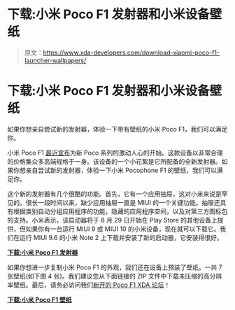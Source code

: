 # 下载:小米 Poco F1 发射器和小米设备壁纸

> 原文：<https://www.xda-developers.com/download-xiaomi-poco-f1-launcher-wallpapers/>

# 下载:小米 Poco F1 发射器和小米设备壁纸

如果你想亲自尝试新的发射器，体验一下带有壁纸的小米 Poco F1，我们可以满足你。

小米 Poco F1 [最近宣布](https://www.xda-developers.com/xiaomi-poco-f1-specs-pricing-availability-india/)为新 Poco 系列的激动人心的开始。这款设备以非常合理的价格集众多高端规格于一身。该设备的一个小花絮是它所配备的全新发射器。如果你想亲自尝试新的发射器，体验一下小米 Pocophone F1 的壁纸，我们可以满足你。

这个新的发射器有几个很酷的功能。首先，它有一个应用抽屉，这对小米来说是罕见的。很长一段时间以来，缺少应用抽屉一直是 MIUI 的一个关键功能。抽屉还具有根据类别自动分组应用程序的功能，隐藏的应用程序空间，以及对第三方图标包的支持。小米表示，该启动器将于 8 月 29 日开始在 Play Store 的其他设备上提供，但如果你有一台运行 MIUI 9 或 MIUI 10 的小米设备，现在就可以下载它。我们在运行 MIUI 9.6 的小米 Note 2 上下载并安装了新的启动器，它安装得很好。

[**下载:小米 Poco F1 发射器**](https://androidfilehost.com/?fid=1322778262903987950)

如果你想进一步复制小米 Poco F1 的外观，我们还在设备上预装了壁纸。一共 7 张壁纸(如下图 4 张)。我们建议您从下面链接的 ZIP 文件中下载未压缩的高分辨率壁纸。最后，请务必访问我们[新开的 Poco F1 XDA 论坛](https://forum.xda-developers.com/poco-f1)！

[**下载:小米 Poco F1 壁纸**](https://androidfilehost.com/?fid=1322778262903988009)